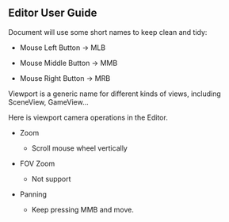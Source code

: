 ## Editor User Guide

Document will use some short names to keep clean and tidy:

* Mouse Left Button -> MLB

* Mouse Middle Button -> MMB

* Mouse Right Button -> MRB
  
  

Viewport is a generic name for different kinds of views, including SceneView, GameView... 

Here is viewport camera operations in the Editor.

* Zoom
  
  * Scroll mouse wheel vertically

* FOV Zoom
  
  * Not support

* Panning
  
  * Keep pressing MMB and move.
